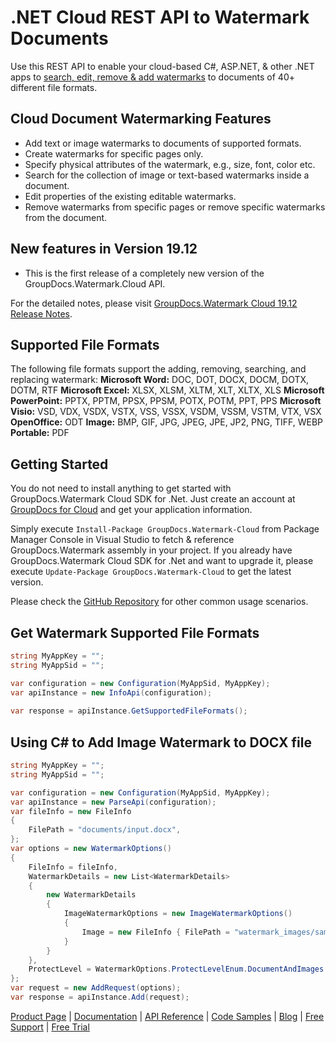 # .NET Cloud REST API to Watermark Documents

Use this REST API to enable your cloud-based C#, ASP.NET, & other .NET apps to [search, edit, remove & add watermarks](https://products.groupdocs.cloud/watermark/net) to documents of 40+ different file formats.

## Cloud Document Watermarking Features

- Add text or image watermarks to documents of supported formats.
- Create watermarks for specific pages only.
- Specify physical attributes of the watermark, e.g., size, font, color etc.
- Search for the collection of image or text-based watermarks inside a document.
- Edit properties of the existing editable watermarks.
- Remove watermarks from specific pages or remove specific watermarks from the document.

## New features in Version 19.12

- This is the first release of a completely new version of the GroupDocs.Watermark.Cloud API.

For the detailed notes, please visit [GroupDocs.Watermark Cloud 19.12 Release Notes](https://wiki.groupdocs.cloud/watermarkcloud/release-notes/release-notes-2019/groupdocs-watermark-cloud-19-12/).

## Supported File Formats

The following file formats support the adding, removing, searching, and replacing watermark:
**Microsoft Word:** DOC, DOT, DOCX, DOCM, DOTX, DOTM, RTF
**Microsoft Excel:** XLSX, XLSM, XLTM, XLT, XLTX, XLS
**Microsoft PowerPoint:** PPTX, PPTM, PPSX, PPSM, POTX, POTM, PPT, PPS
**Microsoft Visio:** VSD, VDX, VSDX, VSTX, VSS, VSSX, VSDM, VSSM, VSTM, VTX, VSX
**OpenOffice:** ODT
**Image:** BMP, GIF, JPG, JPEG, JPE, JP2, PNG, TIFF, WEBP
**Portable:** PDF

## Getting Started

You do not need to install anything to get started with GroupDocs.Watermark Cloud SDK for .Net. Just create an account at [GroupDocs for Cloud](https://dashboard.groupdocs.cloud/#/apps) and get your application information.

Simply execute `Install-Package GroupDocs.Watermark-Cloud` from Package Manager Console in Visual Studio to fetch & reference GroupDocs.Watermark assembly in your project. If you already have GroupDocs.Watermark Cloud SDK for .Net and want to upgrade it, please execute `Update-Package GroupDocs.Watermark-Cloud` to get the latest version.

Please check the [GitHub Repository](https://github.com/groupdocs-watermark-cloud/groupdocs-watermark-cloud-dotnet) for other common usage scenarios.

## Get Watermark Supported File Formats

```csharp
string MyAppKey = "";
string MyAppSid = "";

var configuration = new Configuration(MyAppSid, MyAppKey);
var apiInstance = new InfoApi(configuration);
  
var response = apiInstance.GetSupportedFileFormats();
```

## Using C# to Add Image Watermark to DOCX file

```csharp
string MyAppKey = "";
string MyAppSid = "";

var configuration = new Configuration(MyAppSid, MyAppKey);
var apiInstance = new ParseApi(configuration);
var fileInfo = new FileInfo
{
    FilePath = "documents/input.docx",
};
var options = new WatermarkOptions()
{
    FileInfo = fileInfo,
    WatermarkDetails = new List<WatermarkDetails>
    {
        new WatermarkDetails
        {
            ImageWatermarkOptions = new ImageWatermarkOptions()
            {
                Image = new FileInfo { FilePath = "watermark_images/sample_watermark.png" }
            }
        }
    },
    ProtectLevel = WatermarkOptions.ProtectLevelEnum.DocumentAndImages
};
var request = new AddRequest(options);
var response = apiInstance.Add(request);
```


[Product Page](https://products.groupdocs.cloud/watermark/net) | [Documentation](https://wiki.groupdocs.cloud/watermarkcloud/) | [API Reference](https://apireference.groupdocs.cloud/watermark/) | [Code Samples](https://github.com/groupdocs-watermark-cloud/groupdocs-watermark-cloud-dotnet) | [Blog](https://blog.groupdocs.cloud/category/watermark/) | [Free Support](https://forum.groupdocs.cloud/c/watermark) | [Free Trial](https://dashboard.groupdocs.cloud/#/apps)
